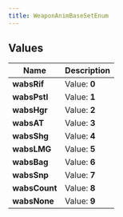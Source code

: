 ```yaml
---
title: WeaponAnimBaseSetEnum
---
```


## Values

| Name | Description |
| ---- | ----------- |
| **wabsRif** | Value: **0** |
| **wabsPstl** | Value: **1** |
| **wabsHgr** | Value: **2** |
| **wabsAT** | Value: **3** |
| **wabsShg** | Value: **4** |
| **wabsLMG** | Value: **5** |
| **wabsBag** | Value: **6** |
| **wabsSnp** | Value: **7** |
| **wabsCount** | Value: **8** |
| **wabsNone** | Value: **9** |

